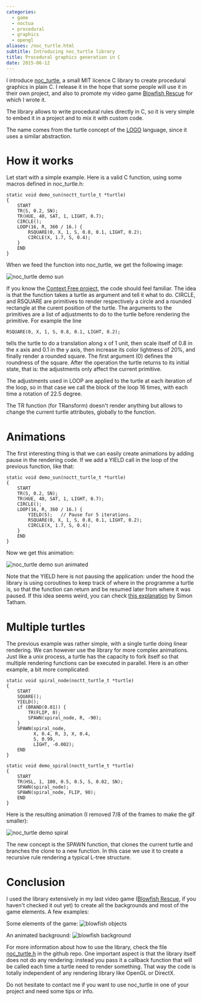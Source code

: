 ```yaml
---
categories:
  - game
  - noctua
  - procedural
  - graphics
  - opengl
aliases: /noc_turtle.html
subtitle: Introducing noc_turtle library
title: Procedural graphics generation in C
date: 2015-06-12
---
```



I introduce [noc_turtle], a small MIT licence C library to create procedural
graphics in plain C.  I release it in the hope that some people will use it in
their own project, and also to promote my video game [Blowfish Rescue] for
which I wrote it.

The library allows to write procedural rules directly in C, so it is very
simple to embed it in a project and to mix it with custom code.

The name comes from the turtle concept of the [LOGO] language, since it uses
a similar abstraction.

# How it works

Let start with a simple example.  Here is a valid C function, using some
macros defined in noc_turtle.h:

    static void demo_sun(noctt_turtle_t *turtle)
    {
        START
        TR(S, 0.2, SN);
        TR(HUE, 40, SAT, 1, LIGHT, 0.7);
        CIRCLE();
        LOOP(16, R, 360 / 16.) {
            RSQUARE(0, X, 1, S, 0.8, 0.1, LIGHT, 0.2);
            CIRCLE(X, 1.7, S, 0.4);
        }
        END
    }

When we feed the function into noc_turtle, we get the following image:

![noc_turtle demo sun](/assets/imgs/noc_turtle/sun.png)

If you know the [Context Free project], the code should feel familiar.  The
idea is that the function takes a turtle as argument and tell it what to do.
CIRCLE, and RSQUARE are primitives to render respectively a circle and a
rounded rectangle at the curent position of the turtle.  The arguments to
the primitives are a list of adjustments to do to the turtle before rendering
the primitive.  For example the line

    RSQUARE(0, X, 1, S, 0.8, 0.1, LIGHT, 0.2);

tells the turtle to do a translation along x of 1 unit, then scale itself of
0.8 in the x axis and 0.1 in the y axis, then increase its color lightness of
20%, and finally render a rounded square.  The first argument (0) defines the
roundness of the square.  After the operation the turtle returns to its initial
state, that is: the adjustments only affect the current primitive.

The adjustments used in LOOP are applied to the turtle at each iteration of
the loop, so in that case we call the block of the loop 16 times, with each
time a rotation of 22.5 degree.

The TR function (for TRansform) doesn't render anything but allows to change
the current turtle attributes, globally to the function.

# Animations

The first interesting thing is that we can easily create animations by adding
pause in the rendering code.  If we add a YIELD call in the loop of the
previous function, like that:

    static void demo_sun(noctt_turtle_t *turtle)
    {
        START
        TR(S, 0.2, SN);
        TR(HUE, 40, SAT, 1, LIGHT, 0.7);
        CIRCLE();
        LOOP(16, R, 360 / 16.) {
            YIELD(5);   // Pause for 5 iterations.
            RSQUARE(0, X, 1, S, 0.8, 0.1, LIGHT, 0.2);
            CIRCLE(X, 1.7, S, 0.4);
        }
        END
    }

Now we get this animation:

![noc_turtle demo sun animated](/assets/imgs/noc_turtle/sun.gif)

Note that the YIELD here is not pausing the application: under the hood the
library is using coroutines to keep track of where in the programme a turtle
is, so that the function can return and be resumed later from where it was
paused.  If this idea seems weird, you can check [this explanation][coroutines]
by Simon Tatham.


# Multiple turtles

The previous example was rather simple, with a single turtle doing linear
rendering.  We can however use the library for more complex animations.  Just
like a unix process, a turtle has the capacity to fork itself so that multiple
rendering functions can be executed in parallel.  Here is an other example, a
bit more complicated:


    static void spiral_node(noctt_turtle_t *turtle)
    {
        START
        SQUARE();
        YIELD();
        if (BRAND(0.01)) {
            TR(FLIP, 0);
            SPAWN(spiral_node, R, -90);
        }
        SPAWN(spiral_node,
              X, 0.4, R, 3, X, 0.4,
              S, 0.99,
              LIGHT, -0.002);
        END
    }

    static void demo_spiral(noctt_turtle_t *turtle)
    {
        START
        TR(HSL, 1, 100, 0.5, 0.5, S, 0.02, SN);
        SPAWN(spiral_node);
        SPAWN(spiral_node, FLIP, 90);
        END
    }

Here is the resulting animation (I removed 7/8 of the frames to make the gif
smaller):

![noc_turtle demo spiral](/assets/imgs/noc_turtle/spiral.gif)

The new concept is the SPAWN function, that clones the current turtle and
branches the clone to a new function.  In this case we use it to create a
recursive rule rendering a typical L-tree structure.

# Conclusion

I used the library extensively in my last video game ([Blowfish Rescue], if you
haven't checked it out yet) to create all the backgrounds and most of the game
elements.  A few examples:

Some elements of the game:
![blowfish objects](/assets/imgs/noc_turtle/objs.png)

An animated background:
![blowfish background](/assets/imgs/noc_turtle/city.gif)

For more information about how to use the library, check the file
[noc_turtle.h] in the github repo.  One important aspect is that the library
itself does not do any rendering: instead you pass it a callback function that
will be called each time a turtle need to render something.  That way the code
is totally independent of any rendering library like OpenGL or DirectX.

Do not hesitate to contact me if you want to use noc_turtle in one of your
project and need some tips or info.


[noc_turtle]: https://github.com/guillaumechereau/noc
[Blowfish Rescue]: http://noctua-software.com/blowfish-rescue
[Context Free project]: http://www.contextfreeart.org
[LOGO]: http://en.wikipedia.org/wiki/Logo_%28programming_language%29
[coroutines]: http://www.chiark.greenend.org.uk/~sgtatham/coroutines.html
[noc_turtle.h]: https://github.com/guillaumechereau/noc/blob/master/noc_turtle.h
